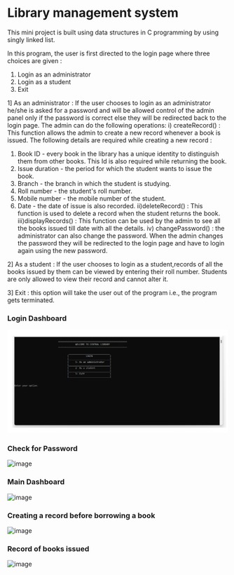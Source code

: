 # Library management system

This mini project is built using data structures in C programming by using singly linked list.

In this program, the user is first directed to the login page where three choices are given :
1.	Login as an administrator
2.	Login as a student
3.	Exit

1] As an administrator : If the user chooses to login as an administrator he/she is asked for a password and will be allowed control of the admin panel only if the password is correct else they will be redirected back to the login page.
The admin can do the following operations:
i) createRecord() : This function allows the admin to create a new record whenever a book is issued. The following details are required while creating a new record :
1.	Book ID - every book in the library has a unique identity to distinguish them from other books. This Id is also required while returning the book.
2.	Issue duration - the period for which the student wants to issue the book.
3.	Branch - the branch in which the student is studying.
4.	Roll number - the student's roll number.
5.	Mobile number - the mobile number of the student.
6.	Date - the date of issue is also recorded.
ii)deleteRecord() : This function is used to delete a record when the student returns the book.
iii)displayRecords() : This function can be used by the admin to see all the books issued till date with all the details.
iv) changePassword() : the administrator can also change the password. When the admin changes the password they will be redirected to the login page and have to login again using the new password.

2] As a student : If the user chooses to login as a student,records of all the books issued by them can be viewed by entering their roll number. Students are only allowed to view their record and cannot alter it.

3] Exit : this option will take the user out of the program i.e., the program gets terminated.

### Login Dashboard
![image](program-screenshots/1.png)

### Check for Password
![image](https://drive.google.com/uc?export=view&id=1AEujbKKIKXANE4Zeu0du-2AO6M9oNErR)

### Main Dashboard
![image](https://drive.google.com/uc?export=view&id=1LoGrpLCw0joGCrcB7XElRTGjwliL0JVc)

### Creating a record before borrowing a book
![image](https://drive.google.com/uc?export=view&id=1jWYDMep-CAIK6qRFv5gsS_YS1XqO3LcS)

### Record of books issued
![image](https://drive.google.com/uc?export=view&id=1dIKAokPIpybBmQJMK4pqa51jfIJxGMyV)
